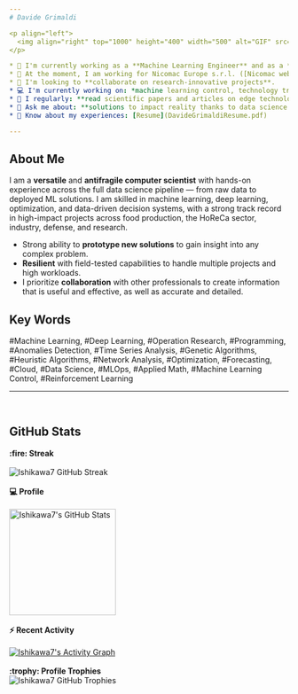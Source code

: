 ```yaml
---
# Davide Grimaldi

<p align="left">
  <img align="right" top="1000" height="400" width="500" alt="GIF" src="https://cdn.analyticsvidhya.com/wp-content/uploads/2020/02/ANN-Graph.gif">
</p>

* 🔭 I'm currently working as a **Machine Learning Engineer** and as a **Research Operations Analyst**.
* 🏢 At the moment, I am working for Nicomac Europe s.r.l. ([Nicomac website](https://nicomac.com/)) on machine learning control projects and the use of machine learning in industrial processes.
* 🌱 I'm looking to **collaborate on research-innovative projects**.
* 💻 I'm currently working on: *machine learning control, technology transfer, deep learning models, data pipelines, deployment of AI solutions, optimization problems*.
* 📝 I regularly: **read scientific papers and articles on edge technologies in AI**, and **prototype new systems to deal with real problems**.
* 💬 Ask me about: **solutions to impact reality thanks to data science and artificial intelligence**, and **making processes more efficient through optimization algorithms**.
* 📄 Know about my experiences: [Resume](DavideGrimaldiResume.pdf)

---
```


## About Me

I am a **versatile** and **antifragile computer scientist** with hands-on experience across the full data science pipeline — from raw data to deployed ML solutions. I am skilled in machine learning, deep learning, optimization, and data-driven decision systems, with a strong track record in high-impact projects across food production, the HoReCa sector, industry, defense, and research.

* Strong ability to **prototype new solutions** to gain insight into any complex problem.
* **Resilient** with field-tested capabilities to handle multiple projects and high workloads.
* I prioritize **collaboration** with other professionals to create information that is useful and effective, as well as accurate and detailed.

## Key Words

#Machine Learning, #Deep Learning, #Operation Research, #Programming, #Anomalies Detection, #Time Series Analysis, #Genetic Algorithms, #Heuristic Algorithms, #Network Analysis, #Optimization, #Forecasting, #Cloud, #Data Science, #MLOps, #Applied Math, #Machine Learning Control, #Reinforcement Learning

---

<br/>

## GitHub Stats

<p align="center">
  <summary><b>:fire: Streak</b></summary>
  <br/>
  <img src="https://github-readme-streak-stats.herokuapp.com/?user=Ishikawa7&count_private=true" alt="Ishikawa7 GitHub Streak" />
  <br/><br/>
  <summary><b>💻 Profile</b></summary>
  <br/>
  <a href="https://github.com/Ishikawa7/github-readme-stats">
    <img alt="Ishikawa7's GitHub Stats" src="https://github-readme-stats.vercel.app/api?username=Ishikawa7&show_icons=true&count_private=true" height="192px"/>
  </a>
  <br/><br/>
  <summary><b>⚡ Recent Activity</b></summary>
  <br/>
  <a href="https://github.com/Ishikawa7">
    <img alt="Ishikawa7's Activity Graph" src="https://github-readme-activity-graph.vercel.app/graph?username=Ishikawa7&custom_title=Ishikawa7's%20Contribution%20Graph&theme=github" />
  </a>
  <br/><br/>
  <summary><b>:trophy: Profile Trophies</b></summary>
  <img src="https://github-profile-trophy.vercel.app/?username=Ishikawa7&layout=compact" alt="Ishikawa7 GitHub Trophies" />
</p>
